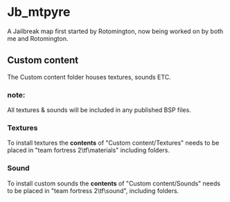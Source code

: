 # Jb_mtpyre
A Jailbreak map first started by Rotomington, now being worked on by both me and Rotomington.

## Custom content
The Custom content folder houses textures, sounds ETC.

### note:

All textures & sounds will be included in any published BSP files.

### Textures

To install textures the **contents** of "Custom content/Textures" needs to be placed in "team fortress 2\tf\materials" including folders.

### Sound

To install custom sounds the **contents** of "Custom content/Sounds" needs to be placed in "team fortress 2\tf\sound", including folders.
